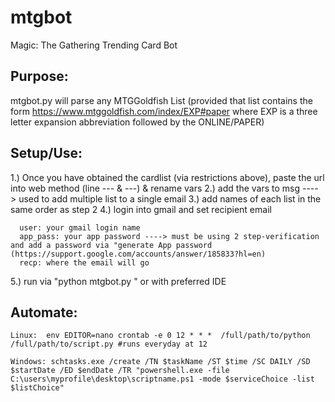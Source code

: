 # mtgbot
Magic: The Gathering Trending Card Bot

## Purpose:

   mtgbot.py will parse any MTGGoldfish List 
   (provided that list contains the form https://www.mtggoldfish.com/index/EXP#paper where EXP is a three letter expansion abbreviation followed by the ONLINE/PAPER)

## Setup/Use:

  1.) Once you have obtained the cardlist (via restrictions above), paste the url into web method (line --- & ---) & rename vars
  2.) add the vars to msg ----> used to add multiple list to a single email
  3.) add names of each list in the same order as step 2
  4.) login into gmail and set recipient email
  
      user: your gmail login name
      app_pass: your app password ----> must be using 2 step-verification and add a password via "generate App password (https://support.google.com/accounts/answer/185833?hl=en)
      recp: where the email will go
      
  5.) run via "python mtgbot.py " or with preferred IDE
  
 ## Automate:
    
    Linux:  env EDITOR=nano crontab -e 0 12 * * *  /full/path/to/python /full/path/to/script.py #runs everyday at 12
    
    Windows: schtasks.exe /create /TN $taskName /ST $time /SC DAILY /SD $startDate /ED $endDate /TR "powershell.exe -file C:\users\myprofile\desktop\scriptname.ps1 -mode $serviceChoice -list $listChoice"

  

   
